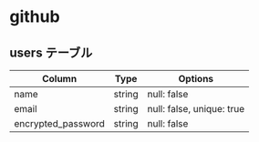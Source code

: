 # github

## users テーブル

| Column              | Type   | Options                             |
| ------------------- | ------ | ----------------------------------- |
| name                | string | null: false                         |
| email               | string | null: false, unique: true           |
| encrypted_password  | string | null: false                         |
